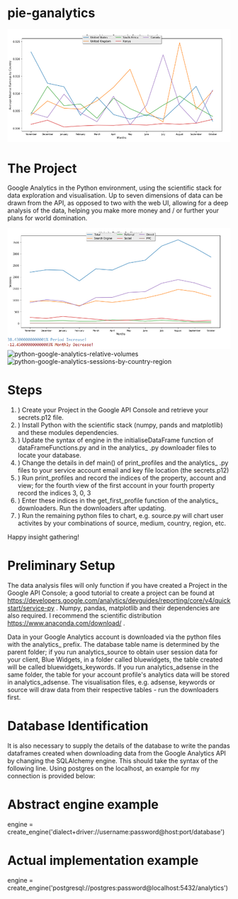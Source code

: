 # pie-ganalytics

![python google analytics adsense earnings by country](https://github.com/lukepollen/pie-ganalytics/blob/development/earningsByCountry.PNG)


# The Project
Google Analytics in the Python environment, using the scientific stack for data exploration and visualisation. Up to seven dimensions of data can be drawn from the API, as opposed to two with the web UI, allowing for a deep analysis of the data, helping you make more money and / or further your plans for world domination. 

![python-google-analytics-traffic-by-channel](https://github.com/lukepollen/pie-ganalytics/blob/development/trafficSourcesVisualisation.PNG)
![python-google-analytics-relative-volumes](https://github.com/lukepollen/ce203AssignmentTwo/blob/master/pacman-clone-luke-pollen-manhattan-distance.PNG)
![python-google-analytics-sessions-by-country-region](https://github.com/lukepollen/ce203AssignmentTwo/blob/master/pacman-clone-luke-pollen-manhattan-distance.PNG)

# Steps

1. ) Create your Project in the Google API Console and retrieve your secrets.p12 file.
2. ) Install Python with the scientific stack (numpy, pands and matplotlib) and these modules dependencies.
3. ) Update the syntax of engine in the initialiseDataFrame function of dataFrameFunctions.py and in the analytics_ .py downloader files to locate your database.
4. ) Change the details in def main() of print_profiles and the analytics_ .py files to your service account email and key file location (the secrets.p12)
5. ) Run print_profiles and record the indices of the property, account and view; for the fourth view of the first account in your fourth property record the indices 3, 0, 3
6. ) Enter these indices in the get_first_profile function of the analytics_ downloaders. Run the downloaders after updating.
7. ) Run the remaining python files to chart, e.g. source.py will chart user activites by your combinations of source, medium, country, region, etc.

Happy insight gathering! 

# Preliminary Setup

The data analysis files will only function if you have created a Project in the Google API Console; a good tutorial to create a project can be found at https://developers.google.com/analytics/devguides/reporting/core/v4/quickstart/service-py . Numpy, pandas, matplotlib and their dependencies are also required. I recommend the scientific distribution https://www.anaconda.com/download/ .

Data in your Google Analytics account is downloaded via the python files with the analytics_ prefix. The database table name is determined by the parent folder; if you run analytics_source to obtain user session data for your client, Blue Widgets, in a folder called bluewidgets, the table created will be called bluewidgets_keywords. If you run analytics_adsense in the same folder, the table for your account profile's analytics data will be stored in analytics_adsense. The visualisation files, e.g. adsense, keywords or source will draw data from their respective tables - run the downloaders first.

# Database Identification

It is also necessary to supply the details of the database to write the pandas dataframes created when downloading data from the Google Analytics API by changing the SQLAlchemy engine. This should take the syntax of the following line. Using postgres on the localhost, an example for my connection is provided below:

# Abstract engine example
engine = create_engine('dialect+driver://username:password@host:port/database')
# Actual implementation example
engine = create_engine('postgresql://postgres:password@localhost:5432/analytics')


